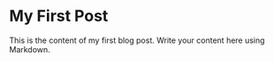 # My First Post

This is the content of my first blog post. Write your content here using Markdown.
